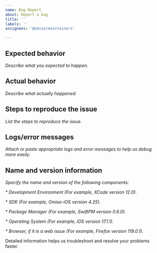 ```yaml
---
name: Bug Report
about: Report a bug
title: ''
labels: ''
assignees: '@omise/maintainers'

---
```


## Expected behavior

_Describe what you expected to happen._

## Actual behavior

_Describe what actually happened._

## Steps to reproduce the issue

_List the steps to reproduce the issue._


## Logs/error messages

_Attach or paste appropriate logs and error messages to help us debug more easily._

## Name and version information

_Specify the name and version of the following components:_

_* Development Environment (For example, XCode version 12.0)._

_* SDK (For example, Omise-iOS version 4.25)._

_* Package Manager (For example, SwiftPM version 0.6.0)._

_* Operating System (For example, iOS version 17.1.1)._

_* Browser, if it is a web issue (For example, Firefox version 119.0.1)._

Detailed information helps us troubleshoot and resolve your problems faster.
